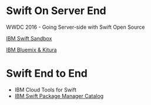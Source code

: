 # Swift On Server End

WWDC 2016 - Going Server-side with Swift Open Source

[IBM Swift Sandbox](https://swift.sandbox.bluemix.net/#/repl)

[IBM Bluemix & Kitura]()


# Swift End to End

- IBM Cloud Tools for Swift 
- [IBM Swift Package Manager Catalog](https://packagecatalog.com)


